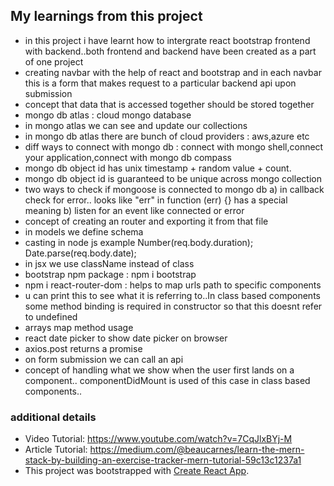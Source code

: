 ## My learnings from this project

* in this project i have learnt how to intergrate react bootstrap frontend
  with backend..both frontend and backend have been created as a part of 
  one project
* creating navbar with the help of react and bootstrap and in each navbar
  this is a form that makes request to a particular backend api upon 
  submission
* concept that data that is accessed together should be stored together
* mongo db atlas : cloud mongo database
* in mongo atlas we can see and update our collections 
* in mongo db atlas there are bunch of cloud providers : aws,azure etc
* diff ways to connect with mongo db : connect with mongo shell,connect
  your application,connect with mongo db compass
* mongo db object id has unix timestamp + random value + count.  
* mongo db object id is guaranteed to be unique across mongo collection
* two ways to check if mongoose is connected to mongo db 
  a) in callback check for error..
     looks like "err" in function (err) {} has a special   meaning
  b) listen for an event like connected or error
* concept of creating an router and exporting it from that file
* in models we define schema 
* casting in node js example
  Number(req.body.duration);
  Date.parse(req.body.date);
* in jsx we use className instead of class
* bootstrap npm package : npm i bootstrap
* npm i react-router-dom : helps to map urls path to specific components
* u can print this to see what it is referring to..In class based components
  some method binding is required in constructor so that this doesnt refer to
  undefined
* arrays map method usage
* react date picker to show date picker on browser
* axios.post returns a promise
* on form submission we can call an api
* concept of handling what we show when the user first lands on a component..
  componentDidMount is used of this case in class based components..

### additional details    
* Video Tutorial: https://www.youtube.com/watch?v=7CqJlxBYj-M
* Article Tutorial:
  https://medium.com/@beaucarnes/learn-the-mern-stack-by-building-an-exercise-tracker-mern-tutorial-59c13c1237a1
* This project was bootstrapped with 
  [Create React App](https://github.com/facebook/create-react-app).




  